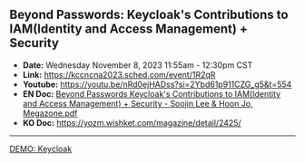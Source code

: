 
## Beyond Passwords: Keycloak's Contributions to IAM(Identity and Access Management) + Security
- **Date:** Wednesday November 8, 2023 11:55am - 12:30pm CST
- **Link:** https://kccncna2023.sched.com/event/1R2qR
- **Youtube:** https://youtu.be/nRd0ejHADss?si=2Ybd61p911CZG_g5&t=554
- **EN Doc:** [Beyond Passwords Keycloak's Contributions to IAM(Identity and Access Management) + Security - Soojin Lee & Hoon Jo, Megazone.pdf](Beyond%20Passwords%20Keycloak's%20Contributions%20to%20IAM(Identity%20and%20Access%20Management)%20%2B%20Security%20-%20Soojin%20Lee%20%26%20Hoon%20Jo%2C%20Megazone.pdf)
- **KO Doc:** https://yozm.wishket.com/magazine/detail/2425/
---
[DEMO: Keycloak](DEMO)

